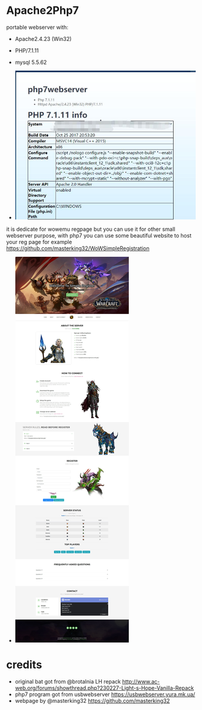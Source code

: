 # Apache2Php7
portable webserver with:
- Apache2.4.23 (Win32) 
- PHP/7.1.11 
- mysql 5.5.62 

- ![UI](https://github.com/coolzoom/Apache2Php7/blob/master/image.jpg)

it is dedicate for wowemu regpage but you can use it for other small webserver purpose, with php7 you can use some beautiful website to host your reg page for example
https://github.com/masterking32/WoWSimpleRegistration

- ![UI](https://github.com/coolzoom/Apache2Php7/blob/master/image2.jpg)

# credits
- original bat got from @brotalnia LH repack 
   http://www.ac-web.org/forums/showthread.php?230227-Light-s-Hope-Vanilla-Repack
- php7 program got from usbwebserver 
   https://usbwebserver.yura.mk.ua/
- webpage by @masterking32 
   https://github.com/masterking32


